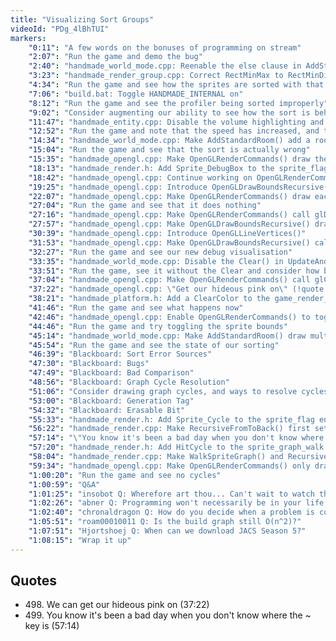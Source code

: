 ```yaml
---
title: "Visualizing Sort Groups"
videoId: "PDg_4lBhTUI"
markers:
    "0:11": "A few words on the bonuses of programming on stream"
    "2:07": "Run the game and demo the bug"
    "2:40": "handmade_world_mode.cpp: Reenable the else clause in AddStandardRoom() to generate the rest of the room"
    "3:23": "handmade_render_group.cpp: Correct RectMinMax to RectMinDim in PushRect()"
    "4:34": "Run the game and see how the sprites are sorted with that typo having been corrected"
    "7:06": "build.bat: Toggle HANDMADE_INTERNAL on"
    "8:12": "Run the game and see the profiler being sorted improperly"
    "9:02": "Consider augmenting our ability to see how the sort is behaving"
    "11:47": "handmade_entity.cpp: Disable the volume highlighting and the PushRectOutline for the traversables"
    "12:52": "Run the game and note that the speed has increased, and that the trees are all now sorted properly"
    "14:34": "handmade_world_mode.cpp: Make AddStandardRoom() add a room above"
    "15:04": "Run the game and see that the sort is actually wrong"
    "15:35": "handmade_opengl.cpp: Make OpenGLRenderCommands() draw the sprite bounds"
    "18:13": "handmade_render.h: Add Sprite_DebugBox to the sprite_flag enum"
    "18:42": "handmade_opengl.cpp: Continue working on OpenGLRenderCommands()"
    "19:25": "handmade_opengl.cpp: Introduce OpenGLDrawBoundsRecursive()"
    "22:07": "handmade_opengl.cpp: Make OpenGLRenderCommands() draw each bound in a different colour"
    "27:04": "Run the game and see that it does nothing"
    "27:16": "handmade_opengl.cpp: Make OpenGLRenderCommands() call glDisable(GL_TEXTURE_2D) before the bounds drawing routine"
    "27:57": "handmade_opengl.cpp: Make OpenGLDrawBoundsRecursive() draw a line between the centres of two sprite bounds"
    "30:39": "handmade_opengl.cpp: Introduce OpenGLLineVertices()"
    "31:53": "handmade_opengl.cpp: Make OpenGLDrawBoundsRecursive() call OpenGLLineVertices()"
    "32:27": "Run the game and see our new debug visualisation"
    "33:35": "handmade_world_mode.cpp: Disable the Clear() in UpdateAndRenderWorld() for now"
    "33:51": "Run the game, see it without the Clear and consider how best to slipstream that Clear into the process"
    "37:04": "handmade_opengl.cpp: Make OpenGLRenderCommands() call glClear() and consider leaving the Clear() off in UpdateAndRenderWorld()"
    "37:22": "handmade_opengl.cpp: \"Get our hideous pink on\" (!quote 498)"
    "38:21": "handmade_platform.h: Add a ClearColor to the game_render_commands struct and change how the screen clearing works in general"
    "41:46": "Run the game and see what happens now"
    "42:46": "handmade_opengl.cpp: Enable OpenGLRenderCommands() to toggle drawing the sprite bounds"
    "44:46": "Run the game and try toggling the sprite bounds"
    "45:14": "handmade_world_mode.cpp: Make AddStandardRoom() draw multiple layers"
    "45:54": "Run the game and see the state of our sorting"
    "46:39": "Blackboard: Sort Error Sources"
    "47:30": "Blackboard: Bugs"
    "47:49": "Blackboard: Bad Comparison"
    "48:56": "Blackboard: Graph Cycle Resolution"
    "51:06": "Consider drawing graph cycles, and ways to resolve cycles"
    "53:00": "Blackboard: Generation Tag"
    "54:32": "Blackboard: Erasable Bit"
    "55:33": "handmade_render.h: Add Sprite_Cycle to the sprite_flag enum"
    "56:22": "handmade_render.cpp: Make RecursiveFromToBack() first set and later clear the Sprite_Cycle"
    "57:14": "\"You know it's been a bad day when you don't know where the ~ key is\" (!quote 499)"
    "57:20": "handmade_render.h: Add HitCycle to the sprite_graph_walk struct"
    "58:04": "handmade_render.cpp: Make WalkSpriteGraph() and RecursiveFromToBack() work in tandem with that HitCycle"
    "59:34": "handmade_opengl.cpp: Make OpenGLRenderCommands() only draw the sprite bounds for sprites that cycle"
    "1:00:20": "Run the game and see no cycles"
    "1:00:59": "Q&A"
    "1:01:25": "insobot Q: Wherefore art thou... Can't wait to watch that stream begins?"
    "1:02:26": "abner Q: Programming won't necessarily be in your life forever. I feel like you will eventually settle down and write fiction novels"
    "1:02:40": "chronaldragon Q: How do you decide when a problem is complex enough to need visualization?"
    "1:05:51": "roam00010011 Q: Is the build graph still O(n^2)?"
    "1:07:51": "Hjortshoej Q: When can we download JACS Season 5?"
    "1:08:15": "Wrap it up"
---
```


## Quotes

* 498\. We can get our hideous pink on (37:22)
* 499\. You know it's been a bad day when you don't know where the ~ key is (57:14)
